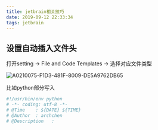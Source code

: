 ```yaml
---
title: jetbrain相关技巧
date: 2019-09-12 22:33:34
tags: jetbrain
---
```


## 设置自动插入文件头

打开setting -> File and Code Templates -> 选择对应文件类型

![A0210075-F1D3-481F-8009-DE5A9762DB65](https://user-images.githubusercontent.com/25349066/64796504-606a8780-d5b2-11e9-95f0-a2a69c8f4023.png)

比如python部分写入

```python
#!/usr/bin/env python
# -*- coding: utf-8 -*-
# @Time    : ${DATE} ${TIME}
# @Author  : archchen
# @Description   : 
```

